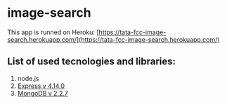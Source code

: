 # image-search
This app is runned on Heroku: [https://tata-fcc-image-search.herokuapp.com/](https://tata-fcc-image-search.herokuapp.com/)

## List of used tecnologies and libraries:
1. node.js
1. [Express v 4.14.0](https://expressjs.com/)
1. [MongoDB v 2.2.7](https://www.mongodb.com/)
